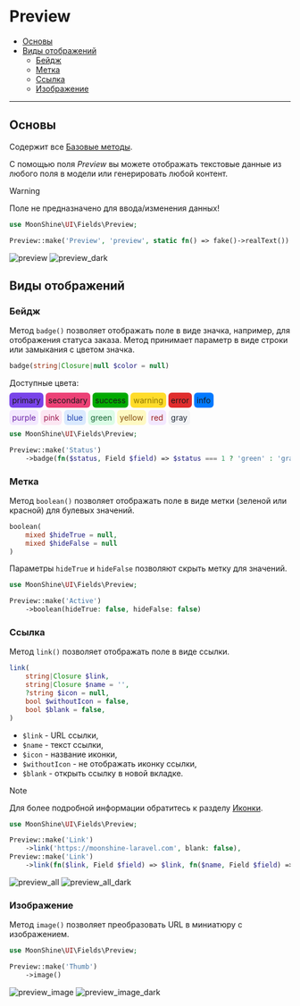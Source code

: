 # Preview

- [Основы](#basics)
- [Виды отображений](#view-methods)
  - [Бейдж](#badge)
  - [Метка](#boolean)
  - [Ссылка](#link)
  - [Изображение](#image)

---

<a name="basics"></a>
## Основы

Содержит все [Базовые методы](/docs/{{version}}/fields/basic-methods).

С помощью поля *Preview* вы можете отображать текстовые данные из любого поля в модели или генерировать любой контент.

> [!WARNING]
> Поле не предназначено для ввода/изменения данных!

```php
use MoonShine\UI\Fields\Preview;

Preview::make('Preview', 'preview', static fn() => fake()->realText())
```

![preview](https://raw.githubusercontent.com/moonshine-software/doc/3.x/resources/screenshots/preview.png#light)
![preview_dark](https://raw.githubusercontent.com/moonshine-software/doc/3.x/resources/screenshots/preview_dark.png#dark)

<a name="view-methods"></a>
## Виды отображений

<a name="badge"></a>
### Бейдж

Метод `badge()` позволяет отображать поле в виде значка, например, для отображения статуса заказа. Метод принимает параметр в виде строки или замыкания с цветом значка.

```php
badge(string|Closure|null $color = null)
```

Доступные цвета:

<span style="background-color: #7843e9; padding: 5px; border-radius: 0.375rem">primary</span> <span style="background-color: #ec4176; padding: 5px; border-radius: 0.375rem">secondary</span> <span style="background-color: #00aa00; padding: 5px; border-radius: 0.375rem">success</span> <span style="background-color: #ffdc2a; padding: 5px; border-radius: 0.375rem; color: rgb(139 116 0 / 1);">warning</span> <span style="background-color: #e02d2d; padding: 5px; border-radius: 0.375rem">error</span> <span style="background-color: #0079ff; padding: 5px; border-radius: 0.375rem">info</span>

<span style="background-color: rgb(243 232 255 / 1); color: rgb(107 33 168 / 1); padding: 5px; border-radius: 0.375rem">purple</span>
<span style="background-color: rgb(252 231 243 / 1); color: rgb(157 23 77 / 1); padding: 5px; border-radius: 0.375rem">pink</span>
<span style="background-color: rgb(219 234 254 / 1); color: rgb(30 64 175 / 1); padding: 5px; border-radius: 0.375rem">blue</span>
<span style="background-color: rgb(220 252 231 / 1); color: rgb(22 101 52 / 1); padding: 5px; border-radius: 0.375rem">green</span>
<span style="background-color: rgb(254 249 195 / 1); color: rgb(133 77 14 / 1); padding: 5px; border-radius: 0.375rem">yellow</span>
<span style="background-color: rgb(243 232 255 / 1); color: rgb(153 27 27 / 1); padding: 5px; border-radius: 0.375rem">red</span>
<span style="background-color: rgb(243 244 246 / 1); color: rgb(31 41 55 / 1); padding: 5px; border-radius: 0.375rem">gray</span>

```php
use MoonShine\UI\Fields\Preview;

Preview::make('Status')
    ->badge(fn($status, Field $field) => $status === 1 ? 'green' : 'gray')
```

<a name="boolean"></a>
### Метка

Метод `boolean()` позволяет отображать поле в виде метки (зеленой или красной) для булевых значений.

```php
boolean(
    mixed $hideTrue = null,
    mixed $hideFalse = null
)
```

Параметры `hideTrue` и `hideFalse` позволяют скрыть метку для значений.

```php
use MoonShine\UI\Fields\Preview;

Preview::make('Active')
    ->boolean(hideTrue: false, hideFalse: false)
```

<a name="link"></a>
### Ссылка

Метод `link()` позволяет отображать поле в виде ссылки.

```php
link(
    string|Closure $link,
    string|Closure $name = '',
    ?string $icon = null,
    bool $withoutIcon = false,
    bool $blank = false,
)
```

- `$link` - URL ссылки,
- `$name` - текст ссылки,
- `$icon` - название иконки,
- `$withoutIcon` - не отображать иконку ссылки,
- `$blank` - открыть ссылку в новой вкладке.

> [!NOTE]
> Для более подробной информации обратитесь к разделу [Иконки](/docs/{{version}}/icons).

```php
use MoonShine\UI\Fields\Preview;

Preview::make('Link')
    ->link('https://moonshine-laravel.com', blank: false),
Preview::make('Link')
    ->link(fn($link, Field $field) => $link, fn($name, Field $field) => 'Go')
```

![preview_all](https://raw.githubusercontent.com/moonshine-software/doc/3.x/resources/screenshots/preview_all.png#light)
![preview_all_dark](https://raw.githubusercontent.com/moonshine-software/doc/3.x/resources/screenshots/preview_all_dark.png#dark)

<a name="image"></a>
### Изображение

Метод `image()` позволяет преобразовать URL в миниатюру с изображением.

```php
use MoonShine\UI\Fields\Preview;

Preview::make('Thumb')
    ->image()
```

![preview_image](https://raw.githubusercontent.com/moonshine-software/doc/3.x/resources/screenshots/preview_image.png#light)
![preview_image_dark](https://raw.githubusercontent.com/moonshine-software/doc/3.x/resources/screenshots/preview_image_dark.png#dark)
